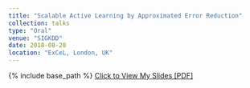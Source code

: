 ```yaml
---
title: "Scalable Active Learning by Approximated Error Reduction"
collection: talks
type: "Oral"
venue: "SIGKDD"
date: 2018-08-20
location: "ExCeL, London, UK"
---
```


{% include base_path %}
[Click to View My Slides [PDF]](http://fuweijie.github.io/files/talk_sigkdd_2018.pdf)
